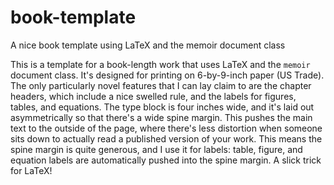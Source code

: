 book-template
=============

A nice book template using LaTeX and the memoir document class

This is a template for a book-length work that uses LaTeX and the `memoir` document class. It's designed for printing on 6-by-9-inch paper (US Trade). The only particularly novel features that I can lay claim to are the chapter headers, which include a nice swelled rule, and the labels for figures, tables, and equations. The type block is four inches wide, and it's laid out asymmetrically so that there's a wide spine margin. This pushes the main text to the outside of the page, where there's less distortion when someone sits down to actually read a published version of your work. This means the spine margin is quite generous, and I use it for labels: table, figure, and equation labels are automatically pushed into the spine margin. A slick trick for LaTeX!
